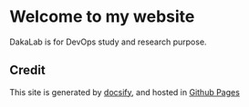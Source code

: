 # Welcome to my website

DakaLab is for DevOps study and research purpose.

## Credit

This site is generated by [docsify](https://github.com/docsifyjs/docsify), and hosted in [Github Pages](https://pages.github.com/)
